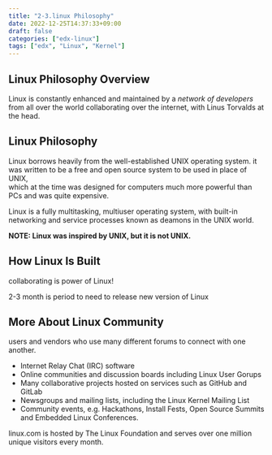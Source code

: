 ```yaml
---
title: "2-3.linux Philosophy"
date: 2022-12-25T14:37:33+09:00
draft: false
categories: ["edx-linux"]
tags: ["edx", "Linux", "Kernel"]
---
```


## Linux Philosophy Overview

Linux is constantly enhanced and maintained by a *network of developers* from all over the world collaborating
over the internet, with Linus Torvalds at the head. 

## Linux Philosophy 

Linux borrows heavily from the well-established UNIX operating system. it was written to be a free and open source system to be used in place of UNIX,  
which at the time was designed for computers much more powerful than PCs and was quite expensive.

Linux is a fully multitasking, multiuser operating system, with built-in networking and service processes known as deamons in the UNIX world.

**NOTE: Linux was inspired by UNIX, but it is not UNIX.**

## How Linux Is Built

collaborating is power of Linux!

2-3 month is period to need to release new version of Linux 

## More About Linux Community

users and vendors who use many different forums to connect with one another.

- Internet Relay Chat (IRC) software
- Online communities and discussion boards including Linux User Gorups
- Many collaborative projects hosted on services such as GitHub and GitLab
- Newsgroups and mailing lists, including the Linux Kernel Mailing List
- Community events, e.g. Hackathons, Install Fests, Open Source Summits and Embedded Linux Conferences.

linux.com is hosted by The Linux Foundation and serves over one million unique visitors every month.

